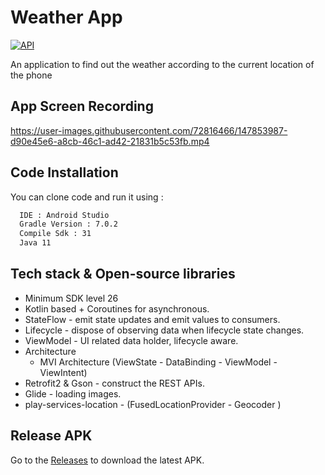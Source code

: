 # Weather App

[![API](https://img.shields.io/badge/API-26%2B-brightgreen.svg?style=flat)](https://android-arsenal.com/api?level=26)

An application to find out the weather according to the current location of the phone
## App Screen Recording


https://user-images.githubusercontent.com/72816466/147853987-d90e45e6-a8cb-46c1-ad42-21831b5c53fb.mp4


## Code Installation

You can clone code and run it using : 

```bash
  IDE : Android Studio
  Gradle Version : 7.0.2
  Compile Sdk : 31
  Java 11
```

## Tech stack & Open-source libraries

- Minimum SDK level 26
- Kotlin based + Coroutines for asynchronous.
- StateFlow  - emit state updates and emit values to consumers.
- Lifecycle - dispose of observing data when lifecycle state changes.
- ViewModel - UI related data holder, lifecycle aware.
- Architecture
  - MVI Architecture (ViewState - DataBinding - ViewModel - ViewIntent)
- Retrofit2 & Gson - construct the REST APIs.
- Glide - loading images.
- play-services-location - (FusedLocationProvider - Geocoder )
## Release APK
Go to the [Releases](https://github.com/hebaelsaid912/WeatherApp/tree/main/app/release) to download the latest APK.

